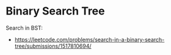 # Binary Search Tree
Search in BST:
* https://leetcode.com/problems/search-in-a-binary-search-tree/submissions/1517810694/
